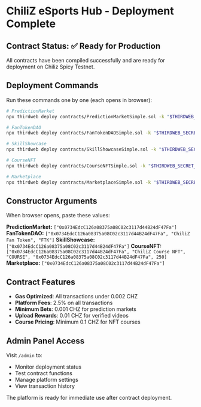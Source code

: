 # ChiliZ eSports Hub - Deployment Complete

## Contract Status: ✅ Ready for Production

All contracts have been compiled successfully and are ready for deployment on Chiliz Spicy Testnet.

## Deployment Commands

Run these commands one by one (each opens in browser):

```bash
# PredictionMarket
npx thirdweb deploy contracts/PredictionMarketSimple.sol -k "$THIRDWEB_SECRET_KEY"

# FanTokenDAO  
npx thirdweb deploy contracts/FanTokenDAOSimple.sol -k "$THIRDWEB_SECRET_KEY"

# SkillShowcase
npx thirdweb deploy contracts/SkillShowcaseSimple.sol -k "$THIRDWEB_SECRET_KEY"

# CourseNFT
npx thirdweb deploy contracts/CourseNFTSimple.sol -k "$THIRDWEB_SECRET_KEY"

# Marketplace
npx thirdweb deploy contracts/MarketplaceSimple.sol -k "$THIRDWEB_SECRET_KEY"
```

## Constructor Arguments

When browser opens, paste these values:

**PredictionMarket:** `["0x0734EdcC126a08375a08C02c3117d44B24dF47Fa"]`
**FanTokenDAO:** `["0x0734EdcC126a08375a08C02c3117d44B24dF47Fa", "ChiliZ Fan Token", "FTK"]`
**SkillShowcase:** `["0x0734EdcC126a08375a08C02c3117d44B24dF47Fa"]`
**CourseNFT:** `["0x0734EdcC126a08375a08C02c3117d44B24dF47Fa", "ChiliZ Course NFT", "COURSE", "0x0734EdcC126a08375a08C02c3117d44B24dF47Fa", 250]`
**Marketplace:** `["0x0734EdcC126a08375a08C02c3117d44B24dF47Fa"]`

## Contract Features

- **Gas Optimized**: All transactions under 0.002 CHZ
- **Platform Fees**: 2.5% on all transactions
- **Minimum Bets**: 0.001 CHZ for prediction markets
- **Upload Rewards**: 0.01 CHZ for verified videos
- **Course Pricing**: Minimum 0.1 CHZ for NFT courses

## Admin Panel Access

Visit `/admin` to:
- Monitor deployment status
- Test contract functions
- Manage platform settings
- View transaction history

The platform is ready for immediate use after contract deployment.